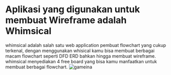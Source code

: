 # Aplikasi yang digunakan untuk membuat Wireframe adalah Whimsical
whimsical adalah salah satu web application pembuat flowchart yang cukup terkenal, dengan menggunakan whisical kamu bisa membuat berbagai macam flowchart seperti DFD ERD bahkan hingga membuat wireframe. whimsical menyediakan 4 free board yang bisa kamu manfaatkan untuk membuat berbagai flowchart.
![gameina](https://user-images.githubusercontent.com/58822106/113744813-3e55ce80-972f-11eb-8019-4146dd33f384.png)
